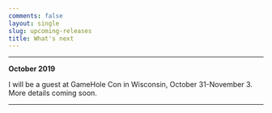 ```yaml
---
comments: false
layout: single
slug: upcoming-releases
title: What's next
---
```


* * *

**October 2019**

I will be a guest at GameHole Con in Wisconsin, October 31-November 3. More details coming soon.

* * *




